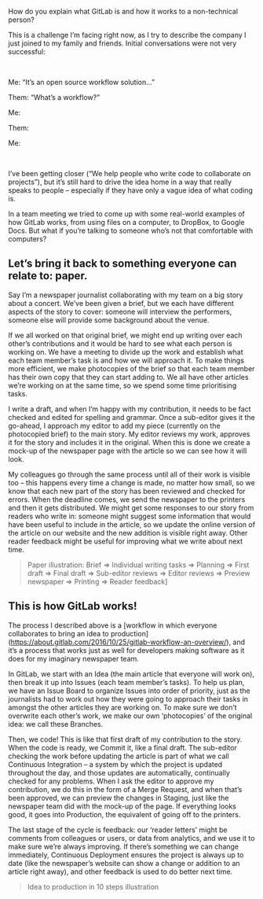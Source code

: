How do you explain what GitLab is and how it works to a non-technical person?

This is a challenge I’m facing right now, as I try to describe the company I just joined to my family and friends. Initial conversations were not very successful: 

<br>

Me: “It’s an open source workflow solution...”  

Them: “What’s a workflow?”  

Me:   

Them:  

Me:  

<br>

I’ve been getting closer (“We help people who write code to collaborate on projects”), but it’s still hard to drive the idea home in a way that really speaks to people – especially if they have only a vague idea of what coding is. 

In a team meeting we tried to come up with some real-world examples of how GitLab works, from using files on a computer, to DropBox, to Google Docs. But what if you’re talking to someone who’s not that comfortable with computers? 

## Let’s bring it back to something everyone can relate to: paper. 

Say I’m a newspaper journalist collaborating with my team on a big story about a concert. We’ve been given a brief, but we each have different aspects of the story to cover: someone will interview the performers, someone else will provide some background about the venue. 

If we all worked on that original brief, we might end up writing over each other’s contributions and it would be hard to see what each person is working on. We have a meeting to divide up the work and establish what each team member’s task is and how we will approach it. To make things more efficient, we make photocopies of the brief so that each team member has their own copy that they can start adding to. We all have other articles we’re working on at the same time, so we spend some time prioritising tasks. 

I write a draft, and when I’m happy with my contribution, it needs to be fact checked and edited for spelling and grammar. Once a sub-editor gives it the go-ahead, I approach my editor to add my piece (currently on the photocopied brief) to the main story. My editor reviews my work, approves it for the story and includes it in the original. When this is done we create a mock-up of the newspaper page with the article so we can see how it will look. 

My colleagues go through the same process until all of their work is visible too – this happens every time a change is made, no matter how small, so we know that each new part of the story has been reviewed and checked for errors. When the deadline comes, we send the newspaper to the printers and then it gets distributed. We might get some responses to our story from readers who write in: someone might suggest some information that would have been useful to include in the article, so we update the online version of the article on our website and the new addition is visible right away. Other reader feedback might be useful for improving what we write about next time. 

> Paper illustration:
Brief => Individual writing tasks => Planning => First draft => Final draft => Sub-editor reviews => Editor reviews => Preview newspaper => Printing => Reader feedback]

## This is how GitLab works! 

The process I described above is a [workflow in which everyone collaborates to bring an idea to production] (https://about.gitlab.com/2016/10/25/gitlab-workflow-an-overview/), and it’s a process that works just as well for developers making software as it does for my imaginary newspaper team. 

In GitLab, we start with an Idea (the main article that everyone will work on), then break it up into Issues (each team member’s tasks). To help us plan, we have an Issue Board to organize Issues into order of priority, just as the journalists had to work out how they were going to approach their tasks in amongst the other articles they are working on. To make sure we don’t overwrite each other’s work, we make our own ‘photocopies’ of the original idea: we call these Branches.  

Then, we code! This is like that first draft of my contribution to the story. When the code is ready, we Commit it, like a final draft. The sub-editor checking the work before updating the article is part of what we call Continuous Integration – a system by which the project is updated throughout the day, and those updates are automatically, continually checked for any problems. When I ask the editor to approve my contribution, we do this in the form of a Merge Request, and when that’s been approved, we can preview the changes in Staging, just like the newspaper team did with the mock-up of the page. If everything looks good, it goes into Production, the equivalent of going off to the printers. 

The last stage of the cycle is feedback: our ‘reader letters’ might be comments from colleagues or users, or data from analytics, and we use it to make sure we’re always improving. If there’s something we can change immediately, Continuous Deployment ensures the project is always up to date (like the newspaper’s website can show a change or addition to an article right away), and other feedback is used to do better next time.

> Idea to production in 10 steps illustration
